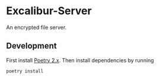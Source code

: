 # Excalibur-Server

An encrypted file server.

## Development

First install [Poetry 2.x](https://python-poetry.org/). Then install dependencies by running

```bash
poetry install
```
